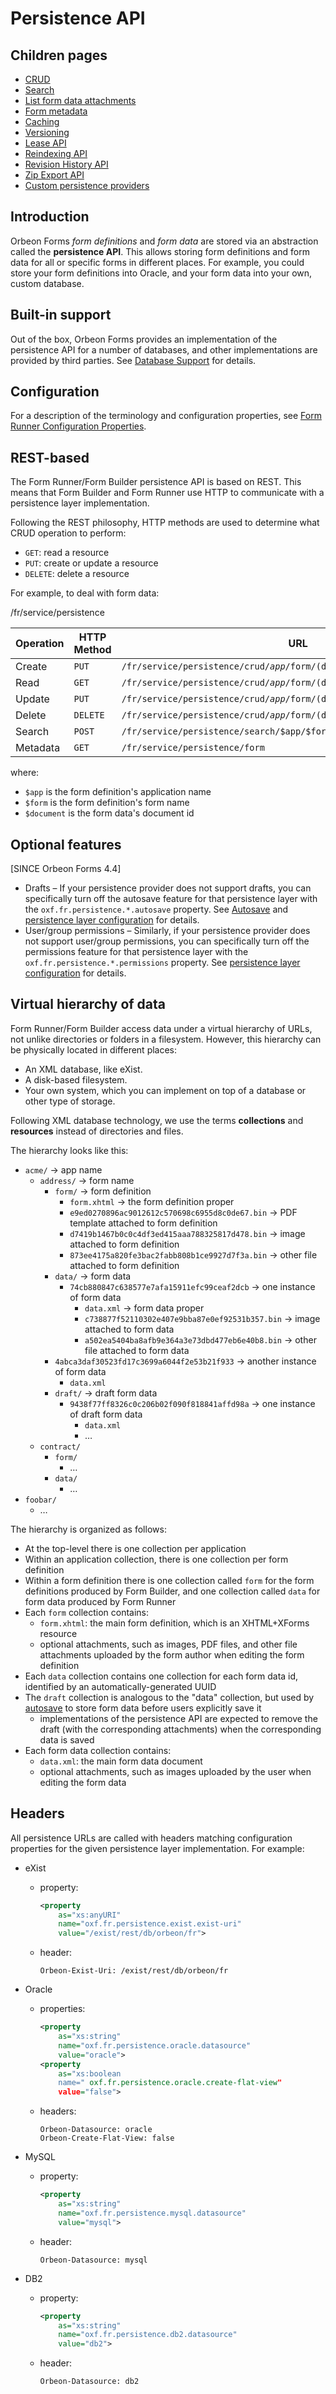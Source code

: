 # Persistence API

## Children pages

- [CRUD](crud.md)
- [Search](search.md)
- [List form data attachments](list-form-data-attachments.md)
- [Form metadata](forms-metadata.md)
- [Caching](caching.md)
- [Versioning](versioning.md)
- [Lease API](lease.md)
- [Reindexing API](reindexing.md)
- [Revision History API](revision-history.md)
- [Zip Export API](export-zip.md)
- [Custom persistence providers](custom-persistence-providers.md)

## Introduction

Orbeon Forms *form definitions* and *form data* are stored via an abstraction called the **persistence API**. This allows storing form definitions and form data for all or specific forms in different places. For example, you could store your form definitions into Oracle, and your form data into your own, custom database.

## Built-in support

Out of the box, Orbeon Forms provides an implementation of the persistence API for a number of databases, and other implementations are provided by third parties. See [Database Support](../../../form-runner/persistence/db-support.md) for details.

## Configuration

For a description of the terminology and configuration properties, see [Form Runner Configuration Properties](../../../configuration/properties/form-runner.md).

## REST-based

The Form Runner/Form Builder persistence API is based on REST. This means that Form Builder and Form Runner use HTTP to communicate with a persistence layer implementation.

Following the REST philosophy, HTTP methods are used to determine what CRUD operation to perform:

* `GET`: read a resource
* `PUT`: create or update a resource
* `DELETE`: delete a resource

For example, to deal with form data:

/fr/service/persistence

| Operation | HTTP Method | URL                                                                                       |
|-----------|-------------|-------------------------------------------------------------------------------------------|
| Create    | `PUT`       | <code>/fr/service/persistence/crud/$app/$form/(data&#124;draft)/$document/data.xml</code> |
| Read      | `GET`       | <code>/fr/service/persistence/crud/$app/$form/(data&#124;draft)/$document/data.xml</code> |
| Update    | `PUT`       | <code>/fr/service/persistence/crud/$app/$form/(data&#124;draft)/$document/data.xml</code> |
| Delete    | `DELETE`    | <code>/fr/service/persistence/crud/$app/$form/(data&#124;draft)/$document/data.xml</code> |
| Search    | `POST`      | `/fr/service/persistence/search/$app/$form`                                               |
| Metadata  | `GET`       | `/fr/service/persistence/form`                                                            |

where:

- `$app` is the form definition's application name
- `$form` is the form definition's form name
- `$document` is the form data's document id

## Optional features

[SINCE Orbeon Forms 4.4]

- Drafts – If your persistence provider does not support drafts, you can specifically turn off the autosave feature for that persistence layer with the `oxf.fr.persistence.*.autosave` property. See [Autosave](../../persistence/autosave.md) and [persistence layer configuration](../../../configuration/properties/persistence.md) for details.
- User/group permissions – Similarly, if your persistence provider does not support user/group permissions, you can specifically turn off the permissions feature for that persistence layer with the `oxf.fr.persistence.*.permissions` property. See [persistence layer configuration](../../../configuration/properties/persistence.md) for details.

## Virtual hierarchy of data

Form Runner/Form Builder access data under a virtual hierarchy of URLs, not unlike directories or folders in a filesystem. However, this hierarchy can be physically located in different places:

* An XML database, like eXist.
* A disk-based filesystem.
* Your own system, which you can implement on top of a database or other type of storage.

Following XML database technology, we use the terms **collections** and **resources** instead of directories and files.

The hierarchy looks like this:


- `acme/` → app name
    - `address/` → form name
        - `form/` → form definition
            - `form.xhtml` → the form definition proper
            - `e9ed0270896ac9012612c570698c6955d8c0de67.bin` → PDF template attached to form definition
            - `d7419b1467b0c0c4df3ed415aaa788325817d478.bin` → image attached to form definition
            - `873ee4175a820fe3bac2fabb808b1ce9927d7f3a.bin` → other file attached to form definition
        - `data/` → form data
            - `74cb880847c638577e7afa15911efc99ceaf2dcb` → one instance of form data
                - `data.xml` → form data proper
                - `c738877f52110302e407e9bba87e0ef92531b357.bin` → image attached to form data
                - `a502ea5404ba8afb9e364a3e73dbd477eb6e40b8.bin` → other file attached to form data
        - `4abca3daf30523fd17c3699a6044f2e53b21f933` → another instance of form data
            - `data.xml`
        - `draft/` → draft form data
            - `9438f77ff8326c0c206b02f090f818841affd98a` → one instance of draft form data
                - `data.xml`
                - …
    - `contract/`
        - `form/`
            - …
        - `data/`
            - …
- `foobar/`
    - …

The hierarchy is organized as follows:

* At the top-level there is one collection per application
* Within an application collection, there is one collection per form definition
* Within a form definition  there is one collection called `form` for the form definitions produced by Form Builder, and one collection called `data` for form data produced by Form Runner
* Each `form` collection contains:
    * `form.xhtml`: the main form definition, which is an XHTML+XForms resource
    * optional attachments, such as images, PDF files, and other file attachments uploaded by the form author when editing the form definition
* Each `data` collection contains one collection for each form data id, identified by an automatically-generated UUID
* The `draft` collection is analogous to the "data" collection, but used by [autosave](../../../form-runner/persistence/autosave.md) to store form data before users explicitly save it
    * implementations of the persistence API are expected to remove the draft (with the corresponding attachments) when the corresponding data is saved
* Each form data collection contains:
    * `data.xml`: the main form data document
    * optional attachments, such as images uploaded by the user when editing the form data

## Headers

All persistence URLs are called with headers matching configuration properties for the given persistence layer implementation. For example:

* eXist
    * property:

        ```xml
        <property
            as="xs:anyURI"
            name="oxf.fr.persistence.exist.exist-uri"
            value="/exist/rest/db/orbeon/fr">
        ```

    * header:

        ```
        Orbeon-Exist-Uri: /exist/rest/db/orbeon/fr
        ```

* Oracle
    * properties:

        ```xml
        <property
            as="xs:string"
            name="oxf.fr.persistence.oracle.datasource"
            value="oracle">
        <property
            as="xs:boolean
            name=" oxf.fr.persistence.oracle.create-flat-view"
            value="false">
        ```

    * headers:

        ```
        Orbeon-Datasource: oracle
        Orbeon-Create-Flat-View: false
        ```

* MySQL
    * property:

        ```xml
        <property
            as="xs:string"
            name="oxf.fr.persistence.mysql.datasource"
            value="mysql">
        ```

    * header:

        ```
        Orbeon-Datasource: mysql
        ```

* DB2
    * property:

        ```xml
        <property
            as="xs:string"
            name="oxf.fr.persistence.db2.datasource"
            value="db2">
        ```

    * header:

        ```
        Orbeon-Datasource: db2
        ```
